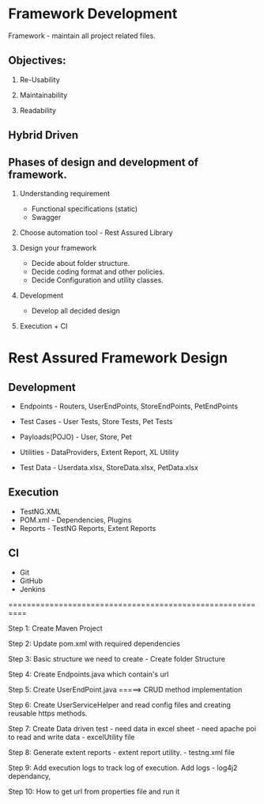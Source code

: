 Framework Development
=====================

Framework - maintain all project related files.

Objectives:
-----------

1) Re-Usability

2) Maintainability

3) Readability

Hybrid Driven
-------------

Phases of design and development of framework.
------------------------------------------------

1) Understanding requirement
	- Functional specifications (static)
	- Swagger
	
2) Choose automation tool - Rest Assured Library

3) Design your framework 
	 -	Decide about folder structure.
	 -  Decide coding format and other policies.
	 -  Decide Configuration and utility classes.

4) Development
    - Develop all decided design

5) Execution + CI     


Rest Assured Framework Design
=============================

Development
-----------
   - Endpoints   -  Routers, UserEndPoints, StoreEndPoints, PetEndPoints
   - Test Cases -   User Tests, Store Tests, Pet Tests
   
   - Payloads(POJO) - User, Store, Pet
   - Utilities   -  DataProviders, Extent Report, XL Utility
   - Test Data  -  Userdata.xlsx, StoreData.xlsx, PetData.xlsx
   
 

Execution
---------
  - TestNG.XML
  - POM.xml - Dependencies, Plugins
  - Reports - TestNG Reports, Extent Reports
  
  
CI
----
   - Git
   - GitHub
   - Jenkins

==========================================================

Step 1: Create Maven Project

Step 2: Update pom.xml with required dependencies

Step 3: Basic structure we need to create - Create folder Structure

Step 4: Create Endpoints.java which contain's url

Step 5: Create UserEndPoint.java  =====> CRUD method implementation

Step 6: Create UserServiceHelper and read config files and creating reusable https methods.

Step 7: Create Data driven test - need data in excel sheet - need apache poi to read and write data -       excelUtility file

Step 8: Generate extent reports - extent report utility. - testng.xml file

Step 9: Add execution logs to track log of execution. Add logs - log4j2 dependancy, 

Step 10: How to get url from properties file and run it 









